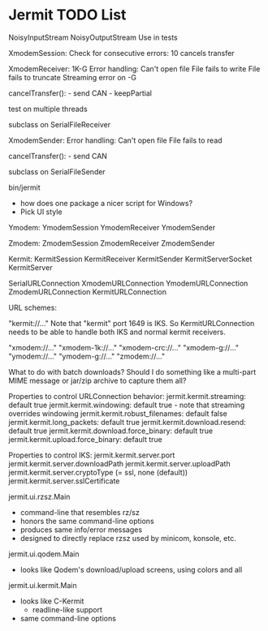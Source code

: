 Jermit TODO List
================

NoisyInputStream
NoisyOutputStream
  Use in tests


XmodemSession:
  Check for consecutive errors: 10 cancels transfer


XmodemReceiver:
  1K-G
  Error handling:
    Can't open file
    File fails to write
    File fails to truncate
    Streaming error on -G

  cancelTransfer():
    - send CAN
    - keepPartial

  test on multiple threads

  subclass on SerialFileReceiver

XmodemSender:
  Error handling:
    Can't open file
    File fails to read

  cancelTransfer():
    - send CAN

  subclass on SerialFileSender


bin/jermit
  - how does one package a nicer script for Windows?
  - Pick UI style


Ymodem:
  YmodemSession
  YmodemReceiver
  YmodemSender


Zmodem:
  ZmodemSession
  ZmodemReceiver
  ZmodemSender


Kermit:
  KermitSession
  KermitReceiver
  KermitSender
  KermitServerSocket
  KermitServer


SerialURLConnection
  XmodemURLConnection
  YmodemURLConnection
  ZmodemURLConnection
  KermitURLConnection


URL schemes:

  "kermit://..."
    Note that "kermit" port 1649 is IKS.  So KermitURLConnection needs
    to be able to handle both IKS and normal kermit receivers.

  "xmodem://..."
  "xmodem-1k://..."
  "xmodem-crc://..."
  "xmodem-g://..."
  "ymodem://..."
  "ymodem-g://..."
  "zmodem://..."

  What to do with batch downloads?  Should I do something like a
  multi-part MIME message or jar/zip archive to capture them all?

Properties to control URLConnection behavior:
  jermit.kermit.streaming: default true
  jermit.kermit.windowing: default true - note that streaming
                           overrides windowing
  jermit.kermit.robust_filenames: default false
  jermit.kermit.long_packets: default true
  jermit.kermit.download.resend: default true
  jermit.kermit.download.force_binary: default true
  jermit.kermit.upload.force_binary: default true


Properties to control IKS:
  jermit.kermit.server.port
  jermit.kermit.server.downloadPath
  jermit.kermit.server.uploadPath
  jermit.kermit.server.cryptoType (= ssl, none (default))
  jermit.kermit.server.sslCertificate


jermit.ui.rzsz.Main
  - command-line that resembles rz/sz
  - honors the same command-line options
  - produces same info/error messages
  - designed to directly replace rzsz used by minicom, konsole, etc.


jermit.ui.qodem.Main
  - looks like Qodem's download/upload screens, using colors and all


jermit.ui.kermit.Main
  - looks like C-Kermit
    - readline-like support
  - same command-line options


